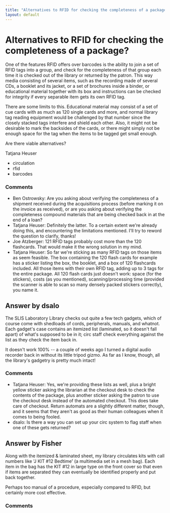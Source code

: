 ```yaml
---
title: "Alternatives to RFID for checking the completeness of a package?"
layout: default
---
```

Alternatives to RFID for checking the completeness of a package?
=====================
One of the features RFID offers over barcodes is the ability to join a
set of RFID tags into a group, and check for the completeness of that
group each time it is checked out of the library or returned by the
patron. This way media consisting of several items, such as the
recording made of several CDs, a booklet and its jacket, or a set of
brochures inside a binder, or educational material together with its box
and instructions can be checked for integrity if every separable item
gets its own RFID tag.

There are some limits to this. Educational material may consist of a set
of cue cards with as much as 120 single cards and more, and normal
library tag reading equipment would be challenged by that number since
the closely stacked tags interfere and shield each other. Also, it might
not be desirable to mark the backsides of the cards, or there might
simply not be enough space for the tag when the items to be tagged get
small enough.

Are there viable alternatives?

Tatjana Heuser

<ul class="tags"><li class="tag">circulation</li><li class="tag">rfid</li><li class="tag">barcodes</li></ul>

### Comments ###
* Ben Ostrowsky: Are you asking about verifying the completeness of a shipment received
during the acquisitions process (before marking it on the invoice as
received), or are you asking about verifying the completeness compound
materials that are being checked back in at the end of a loan?
* Tatjana Heuser: Definitely the latter. To a certain extent we're already doing this, and
encountering the limitations mentioned. I'll try to reword the question
to clarify, thanks!
* Joe Atzberger: 121 RFID tags probably cost more than the 120 flashcards. That would
make it the wrong solution in my mind.
* Tatjana Heuser: So far we're sticking as many RFID tags on those items as seem feasible.
The box containing the 120 flash cards for example has a sticker listing
the box, the booklet, and a box of 120 flashcards included. All those
items with their own RFID tag, adding up to 3 tags for the entire
package. All 120 flash cards just doesn't work: space (for the
stickers), costs (as you mentioned), scanning/processing time (provided
the scanner is able to scan so many densely packed stickers correctly),
you name it.


Answer by dsalo
----------------
The SLIS Laboratory Library checks out quite a few tech gadgets, which
of course come with shedloads of cords, peripherals, manuals, and
whatnot. Each gadget's case contains an itemized list (laminated, so it
doesn't fall apart) of what's supposed to be in it; circ staff check
everything against the list as they check the item back in.

It doesn't work 100% -- a couple of weeks ago I turned a digital audio
recorder back in without its little tripod gizmo. As far as I know,
though, all the library's gadgetry is pretty much intact!

### Comments ###
* Tatjana Heuser: Yes, we're providing these lists as well, plus a bright yellow sticker
asking the librarian at the checkout desk to check the contents of the
package, plus another sticker asking the patron to use the checkout desk
instead of the automated checkout. This does take care of checkout.
Return automats are a slightly different matter, though, and it seems
that they aren't as good as their human colleagues when it comes to
being fooled.
* dsalo: Is there a way you can set up your circ system to flag staff when one of
these gets returned?

Answer by Fisher
----------------
Along with the itemized & laminated sheet, my library circulates kits
with call numbers like 'J KIT \#12 Bedtime' (a multimedia set in a mesh
bag). Each item in the bag has the KIT \#12 in large type on the front
cover so that even if items are separated they can eventually be
identified properly and put back together.

Perhaps too manual of a procedure, especially compared to RFID, but
certainly more cost effective.

### Comments ###

